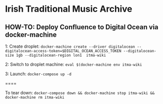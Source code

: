 # Irish Traditional Music Archive

## HOW-TO: Deploy Confluence to Digital Ocean via docker-machine

1: Create droplet: `docker-machine create --driver digitalocean --digitalocean-access-token=$DIGITAL_OCEAN_ACCESS_TOKEN --digitalocean-size 1gb --digitalocean-region lon1  itma-wiki`

2: Switch to droplet machine: `eval $(docker-machine env itma-wiki`

3: Launch: `docker-compose up -d`

====

To tear down: `docker-compose down && docker-machine stop itma-wiki && docker-machine rm itma-wiki`
